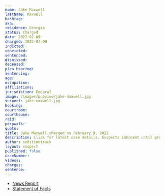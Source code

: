 ```yaml
---
name: Jake Maxwell
lastName: Maxwell
hashtag:
aka:
residence: Georgia
status: Charged
date: 2022-02-09
charged: 2022-02-09
indicted:
convicted:
sentenced:
dismissed:
deceased:
plea_hearing:
sentencing:
age:
occupation:
affiliations:
jurisdiction: Federal
image: /images/preview/jake-maxwell.jpg
suspect: jake-maxwell.jpg
booking:
courtroom:
courthouse:
raid:
perpwalk:
quote:
title: Jake Maxwell charged on February 9, 2022
description: Click for latest case details. Suspects innocent until proven guilty.
author: seditiontrack
layout: suspect
published: false
caseNumber:
videos:
charges:
sentence:
---
```


- [News Report]()
- [Statement of Facts](https://extremism.gwu.edu/sites/g/files/zaxdzs2191/f/Jake%20Maxwell%20Statement%20of%20Facts.pdf)
